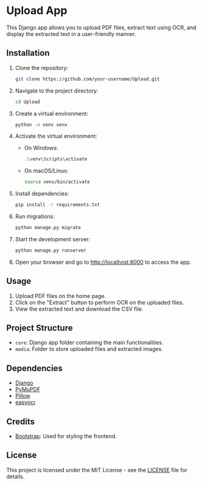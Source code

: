 # Upload App

This Django app allows you to upload PDF files, extract text using OCR, and display the extracted text in a user-friendly manner.

## Installation

1. Clone the repository:

    ```bash
    git clone https://github.com/your-username/Upload.git
    ```

2. Navigate to the project directory:

    ```bash
    cd Upload
    ```

3. Create a virtual environment:

    ```bash
    python -m venv venv
    ```

4. Activate the virtual environment:

    - On Windows:

        ```bash
        .\venv\Scripts\activate
        ```

    - On macOS/Linux:

        ```bash
        source venv/bin/activate
        ```

5. Install dependencies:

    ```bash
    pip install -r requirements.txt
    ```

6. Run migrations:

    ```bash
    python manage.py migrate
    ```

7. Start the development server:

    ```bash
    python manage.py runserver
    ```

8. Open your browser and go to [http://localhost:8000](http://localhost:8000) to access the app.

## Usage

1. Upload PDF files on the home page.
2. Click on the "Extract" button to perform OCR on the uploaded files.
3. View the extracted text and download the CSV file.

## Project Structure

- `core`: Django app folder containing the main functionalities.
- `media`: Folder to store uploaded files and extracted images.

## Dependencies

- [Django](https://www.djangoproject.com/)
- [PyMuPDF](https://pymupdf.readthedocs.io/)
- [Pillow](https://pillow.readthedocs.io/)
- [easyocr](https://github.com/JaidedAI/EasyOCR)

## Credits

- [Bootstrap](https://getbootstrap.com/): Used for styling the frontend.

## License

This project is licensed under the MIT License - see the [LICENSE](LICENSE) file for details.

